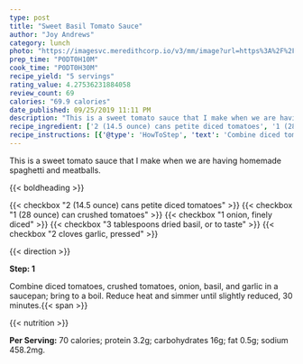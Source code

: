 ```yaml
---
type: post
title: "Sweet Basil Tomato Sauce"
author: "Joy Andrews"
category: lunch
photo: "https://imagesvc.meredithcorp.io/v3/mm/image?url=https%3A%2F%2Fimages.media-allrecipes.com%2Fuserphotos%2F969703.jpg"
prep_time: "P0DT0H10M"
cook_time: "P0DT0H30M"
recipe_yield: "5 servings"
rating_value: 4.27536231884058
review_count: 69
calories: "69.9 calories"
date_published: 09/25/2019 11:11 PM
description: "This is a sweet tomato sauce that I make when we are having homemade spaghetti and meatballs."
recipe_ingredient: ['2 (14.5 ounce) cans petite diced tomatoes', '1 (28 ounce) can crushed tomatoes', '1 onion, finely diced', '3 tablespoons dried basil, or to taste', '2 cloves garlic, pressed']
recipe_instructions: [{'@type': 'HowToStep', 'text': 'Combine diced tomatoes, crushed tomatoes, onion, basil, and garlic in a saucepan; bring to a boil. Reduce heat and simmer until slightly reduced, 30 minutes.\n'}]
---
```


This is a sweet tomato sauce that I make when we are having homemade spaghetti and meatballs. 

{{< boldheading >}}

{{< checkbox "2 (14.5 ounce) cans petite diced tomatoes" >}}
{{< checkbox "1 (28 ounce) can crushed tomatoes" >}}
{{< checkbox "1  onion, finely diced" >}}
{{< checkbox "3 tablespoons dried basil, or to taste" >}}
{{< checkbox "2 cloves garlic, pressed" >}}


{{< direction >}}

**Step: 1**

Combine diced tomatoes, crushed tomatoes, onion, basil, and garlic in a saucepan; bring to a boil. Reduce heat and simmer until slightly reduced, 30 minutes.{{< span >}}

{{< nutrition >}}

**Per Serving:** 70 calories; protein 3.2g; carbohydrates 16g; fat 0.5g; sodium 458.2mg.